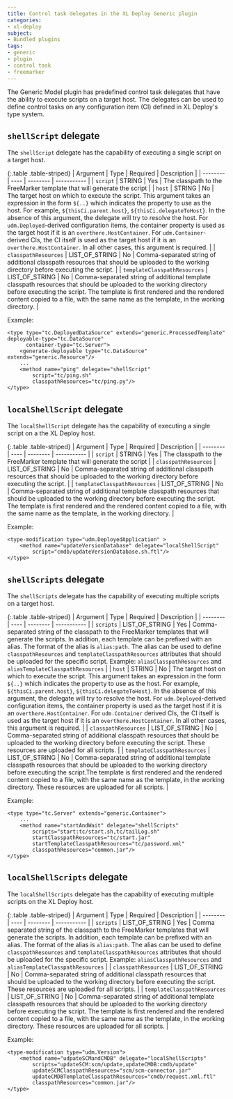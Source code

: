 ```yaml
---
title: Control task delegates in the XL Deploy Generic plugin
categories:
- xl-deploy
subject:
- Bundled plugins
tags:
- generic
- plugin
- control task
- freemarker
---
```


The Generic Model plugin has predefined control task delegates that have the ability to execute scripts on a target host. The delegates can be used to define control tasks on any configuration item (CI) defined in XL Deploy's type system.

## `shellScript` delegate

The `shellScript` delegate has the capability of executing a single script on a target host.

{:.table .table-striped}
| Argument | Type | Required | Description |
| -------- | ---- | -------- | ----------- |
| `script` | STRING | Yes | The classpath to the FreeMarker template that will generate the script |
| `host` | STRING | No | The target host on which to execute the script. This argument takes an expression in the form `${..}` which indicates the property to use as the host. For example, `${thisCi.parent.host}`, `${thisCi.delegateToHost}`. In the absence of this argument, the delegate will try to resolve the host. For `udm.Deployed`-derived configuration items, the container property is used as the target host if it is an `overthere.HostContainer`. For `udm.Container`-derived CIs, the CI itself is used as the target host if it is an `overthere.HostContainer`. In all other cases, this argument is required. |
| `classpathResources` | LIST_OF_STRING | No | Comma-separated string of additional classpath resources that should be uploaded to the working directory before executing the script. |
| `templateClasspathResources` | LIST_OF_STRING | No | Comma-separated string of additional template classpath resources that should be uploaded to the working directory before executing the script. The template is first rendered and the rendered content copied to a file, with the same name as the template, in the working directory. |

Example:

	<type type="tc.DeployedDataSource" extends="generic.ProcessedTemplate" deployable-type="tc.DataSource"
	      container-type="tc.Server">
	    <generate-deployable type="tc.DataSource" extends="generic.Resource"/>
		...
	    <method name="ping" delegate="shellScript"
	        script="tc/ping.sh"
	        classpathResources="tc/ping.py"/>
	</type>

## `localShellScript` delegate

The `localShellScript` delegate has the capability of executing a single script on a the XL Deploy host.

{:.table .table-striped}
| Argument | Type | Required | Description |
| -------- | ---- | -------- | ----------- |
| `script` | STRING | Yes | The classpath to the FreeMarker template that will generate the script |
| `classpathResources` | LIST_OF_STRING | No | Comma-separated string of additional classpath resources that should be uploaded to the working directory before executing the script. |
| `templateClasspathResources` | LIST_OF_STRING | No | Comma-separated string of additional template classpath resources that should be uploaded to the working directory before executing the script. The template is first rendered and the rendered content copied to a file, with the same name as the template, in the working directory. |

Example:

	<type-modification type="udm.DeployedApplication" >
	    <method name="updateVersionDatabase" delegate="localShellScript"
	        script="cmdb/updateVersionDatabase.sh.ftl"/>
	</type>

## `shellScripts` delegate

The `shellScripts` delegate has the capability of executing multiple scripts on a target host.

{:.table .table-striped}
| Argument | Type | Required | Description |
| -------- | ---- | -------- | ----------- |
| `scripts` | LIST_OF_STRING | Yes | Comma-separated string of the classpath to the FreeMarker templates that will generate the scripts. In addition, each template can be prefixed with an alias. The format of the alias is `alias:path`. The alias can be used to define `classpathResources` and `templateClasspathResources` attributes that should be uploaded for the specific script. Example: `aliasClasspathResources` and `aliasTemplateClasspathResources` |
| `host` | STRING | No | The target host on which to execute the script. This argument takes an expression in the form `${..}` which indicates the property to use as the host. For example, `${thisCi.parent.host}`, `${thisCi.delegateToHost}`. In the absence of this argument, the delegate will try to resolve the host. For `udm.Deployed`-derived configuration items, the container property is used as the target host if it is an `overthere.HostContainer`. For `udm.Container` derived CIs, the CI itself is used as the target host if it is an `overthere.HostContainer`. In all other cases, this argument is required. |
| `classpathResources` | LIST_OF_STRING | No | Comma-separated string of additional classpath resources that should be uploaded to the working directory before executing the script. These resources are uploaded for all scripts. |
| `templateClasspathResources` | LIST_OF_STRING | No | Comma-separated string of additional template classpath resources that should be uploaded to the working directory before executing the script.The template is first rendered and the rendered content copied to a file, with the same name as the template, in the working directory. These resources are uploaded for all scripts. |

Example:

	<type type="tc.Server" extends="generic.Container">
		...
	    <method name="startAndWait" delegate="shellScripts"
	        scripts="start:tc/start.sh,tc/tailLog.sh"
	        startClasspathResources="tc/start.jar"
	        startTemplateClasspathResources="tc/password.xml"
	        classpathResources="common.jar"/>
	</type>

## `localShellScripts` delegate

The `localShellScripts` delegate has the capability of executing multiple scripts on the XL Deploy host.

{:.table .table-striped}
| Argument | Type | Required | Description |
| -------- | ---- | -------- | ----------- |
| `scripts` | LIST_OF_STRING | Yes | Comma separated string of the classpath to the FreeMarker templates that will generate the scripts. In addition, each template can be prefixed with an alias. The format of the alias is `alias:path`. The alias can be used to define `classpathResources` and `templateClasspathResources` attributes that should be uploaded for the specific script. Example: `aliasClasspathResources` and `aliasTemplateClasspathResources` |
| `classpathResources` | LIST_OF_STRING | No | Comma-separated string of additional classpath resources that should be uploaded to the working directory before executing the script. These resources are uploaded for all scripts. |
| `templateClasspathResources` | LIST_OF_STRING | No | Comma-separated string of additional template classpath resources that should be uploaded to the working directory before executing the script. The template is first rendered and the rendered content copied to a file, with the same name as the template, in the working directory. These resources are uploaded for all scripts. |

Example:

	<type-modification type="udm.Version">
	    <method name="udpateSCMandCMDB" delegate="localShellScripts"
            scripts="updateSCM:scm/update,updateCMDB:cmdb/update"
            updateSCMClasspathResources="scm/scm-connector.jar"
            updateCMDBTemplateClasspathResources="cmdb/request.xml.ftl"
            classpathResources="common.jar"/>
	</type>
